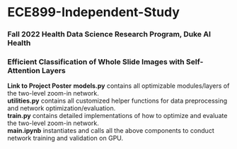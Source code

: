 # ECE899-Independent-Study
### Fall 2022 Health Data Science Research Program, Duke AI Health
### Efficient Classification of Whole Slide Images with Self-Attention Layers
**Link to Project Poster**
**models.py** contains all optimizable modules/layers of the two-level zoom-in network.  
**utilities.py** contains all customized helper functions for data preprocessing and network optimization/evaluation.  
**train.py** contains detailed implementations of how to optimize and evaluate the two-level zoom-in network.  
**main.ipynb** instantiates and calls all the above components to conduct network training and validation on GPU.  
